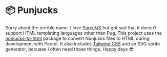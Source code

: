 # 📦 Punjucks

Sorry about the terrible name. I love [ParcelJS](https://parceljs.org) but got sad that it doesn’t support HTML templating languages other than Pug. This project uses the [nunjucks-to-html](https://github.com/AlexisPuga/nunjucks-to-html) package to convert Nunjucks files to HTML during development with Parcel. It also includes [Tailwind CSS](https://tailwindcss.com/) and an SVG sprite generator, becuase I often need those things. Happy days 😎
